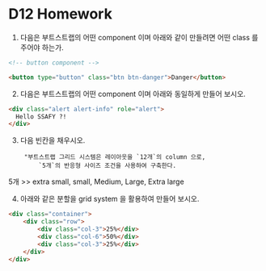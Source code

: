 # D12 Homework

1. 다음은 부트스트랩의 어떤 component 이며 아래와 같이 만들려면 어떤 class 를 주어야 하는가.

```html
<!-- button component -->

<button type="button" class="btn btn-danger">Danger</button>
```



2. 다음은 부트스트랩의 어떤 component 이며 아래와 동일하게 만들어 보시오.

```html
<div class="alert alert-info" role="alert">
  Hello SSAFY ?!
</div>
```



3. 다음 빈칸을 채우시오.



		"부트스트랩 그리드 시스템은 레이아웃을 `12개`의 column 으로,
			`5개`의 반응형 사이즈 조건을 사용하여 구축한다.

5개 >> extra small, small, Medium, Large, Extra large



4. 아래와 같은 분할을 grid system 을 활용하여 만들어 보시오.

```html
<div class="container">
    <div class="row">
        <div class="col-3">25%</div>
        <div class="col-6">50%</div>
        <div class="col-3">25%</div>
    </div>
</div>
```